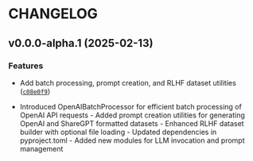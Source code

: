 # CHANGELOG


## v0.0.0-alpha.1 (2025-02-13)

### Features

- Add batch processing, prompt creation, and RLHF dataset utilities
  ([`c08e0f9`](https://github.com/kodalli/ymir/commit/c08e0f9f37b9322e9d2e2aedc1205a79cb8d5dd7))

- Introduced OpenAIBatchProcessor for efficient batch processing of OpenAI API requests - Added
  prompt creation utilities for generating OpenAI and ShareGPT formatted datasets - Enhanced RLHF
  dataset builder with optional file loading - Updated dependencies in pyproject.toml - Added new
  modules for LLM invocation and prompt management
